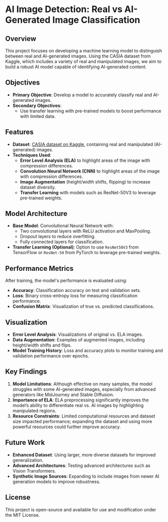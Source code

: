 # AI Image Detection: Real vs AI-Generated Image Classification

## Overview
This project focuses on developing a machine learning model to distinguish between real and AI-generated images. Using the CASIA dataset from Kaggle, which includes a variety of real and manipulated images, we aim to build a robust AI model capable of identifying AI-generated content. 


## Objectives
- **Primary Objective**: Develop a model to accurately classify real and AI-generated images.
- **Secondary Objectives**:
  - Use transfer learning with pre-trained models to boost performance with limited data.

## Features
- **Dataset**: [CASIA dataset on Kaggle](https://www.kaggle.com/datasets/sophatvathana/casia-dataset), containing real and manipulated (AI-generated) images.
- **Techniques Used**:
  - **Error Level Analysis (ELA)** to highlight areas of the image with compression differences.
  - **Convolution Neural Network (CNN)** to highlight areas of the image with compression differences.
  - **Image Augmentation** (height/width shifts, flipping) to increase dataset diversity.
  - **Transfer Learning** with models such as ResNet-50V3 to leverage pre-trained weights.

## Model Architecture
- **Base Model**: Convolutional Neural Network with:
  - Two convolutional layers with ReLU activation and MaxPooling.
  - Dropout layers to reduce overfitting.
  - Fully connected layers for classification.
- **Transfer Learning (Optional)**: Option to use `ResNet50V3` from TensorFlow or `ResNet-50` from PyTorch to leverage pre-trained weights.

## Performance Metrics
After training, the model's performance is evaluated using:
- **Accuracy**: Classification accuracy on test and validation sets.
- **Loss**: Binary cross-entropy loss for measuring classification performance.
- **Confusion Matrix**: Visualization of true vs. predicted classifications.

## Visualization
- **Error Level Analysis**: Visualizations of original vs. ELA images.
- **Data Augmentation**: Examples of augmented images, including height/width shifts and flips.
- **Model Training History**: Loss and accuracy plots to monitor training and validation performance over epochs.

## Key Findings
1. **Model Limitations**: Although effective on many samples, the model struggles with some AI-generated images, especially from advanced generators like MidJourney and Stable Diffusion.
2. **Importance of ELA**: ELA preprocessing significantly improves the model’s ability to differentiate real vs. AI images by highlighting manipulated regions.
3. **Resource Constraints**: Limited computational resources and dataset size impacted performance; expanding the dataset and using more powerful resources could further improve accuracy.

## Future Work
- **Enhanced Dataset**: Using larger, more diverse datasets for improved generalization.
- **Advanced Architectures**: Testing advanced architectures such as Vision Transformers.
- **Synthetic Image Sources**: Expanding to include images from newer AI generation models to improve robustness.

## License
This project is open-source and available for use and modification under the MIT License.
